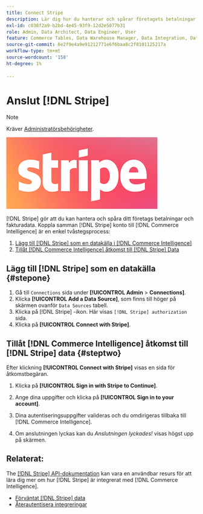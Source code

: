 ```yaml
---
title: Connect Stripe
description: Lär dig hur du hanterar och spårar företagets betalningar och fakturadata.
exl-id: c038f2a9-b2bd-4e45-93f9-12d2e5077b31
role: Admin, Data Architect, Data Engineer, User
feature: Commerce Tables, Data Warehouse Manager, Data Integration, Data Import/Export
source-git-commit: 6e2f9e4a9e91212771e6f6baa8c2f8101125217a
workflow-type: tm+mt
source-wordcount: '158'
ht-degree: 1%

---
```


# Anslut [!DNL Stripe]

>[!NOTE]
>
>Kräver [Administratörsbehörigheter](../../../administrator/user-management/user-management.md).

![](../../../assets/stripe-logo.png)

[!DNL Stripe] gör att du kan hantera och spåra ditt företags betalningar och fakturadata. Koppla samman [!DNL Stripe] konto till [!DNL Commerce Intelligence] är en enkel tvåstegsprocess:

1. [Lägg till [!DNL Stripe] som en datakälla i [!DNL Commerce Intelligence]](#stepone)
1. [Tillåt [!DNL Commerce Intelligence] åtkomst till [!DNL Stripe] Data](#steptwo)

## Lägg till [!DNL Stripe] som en datakälla {#stepone}

1. Gå till `Connections` sida under **[!UICONTROL Admin** > **Connections]**.
1. Klicka **[!UICONTROL Add a Data Source]**, som finns till höger på skärmen ovanför `Data Sources` tabell.
1. Klicka på [!DNL Stripe] -ikon. Här visas `[!DNL Stripe] authorization` sida.
1. Klicka på **[!UICONTROL Connect with Stripe]**.

## Tillåt [!DNL Commerce Intelligence] åtkomst till [!DNL Stripe] data {#steptwo}

Efter klickning **[!UICONTROL Connect with Stripe]** visas en sida för åtkomstbegäran.

1. Klicka på **[!UICONTROL Sign in with Stripe to Continue]**.

1. Ange dina uppgifter och klicka på **[!UICONTROL Sign in to your account]**.

1. Dina autentiseringsuppgifter valideras och du omdirigeras tillbaka till [!DNL Commerce Intelligence].

1. Om anslutningen lyckas kan du *Anslutningen lyckades!* visas högst upp på skärmen.

## Relaterat:

The [[!DNL Stripe] API-dokumentation](https://stripe.com/docs/api) kan vara en användbar resurs för att lära dig mer om hur [!DNL Stripe] är integrerat med [!DNL Commerce Intelligence].

* [Förväntat [!DNL Stripe] data](../integrations/stripe-data.md)
* [Återautentisera integreringar](https://experienceleague.adobe.com/docs/commerce-knowledge-base/kb/how-to/mbi-reauthenticating-integrations.html)
